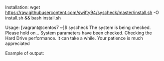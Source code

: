 Installation:
wget https://raw.githubusercontent.com/swifty94/syscheck/master/install.sh -O install.sh && bash install.sh

Usage:
[vagrant@centos7 ~]$ syscheck
The system is being checked. Please hold on...
System parameters have been checked. Checking the Hard Drive performance. It can take a while.
Your patience is much appreciated

Example of output:
